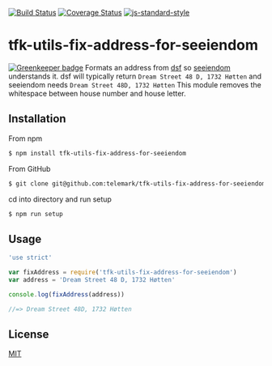 [![Build Status](https://travis-ci.org/telemark/tfk-utils-fix-address-for-seeiendom.svg?branch=master)](https://travis-ci.org/telemark/tfk-utils-fix-address-for-seeiendom)
[![Coverage Status](https://coveralls.io/repos/telemark/tfk-utils-fix-address-for-seeiendom/badge.svg?branch=master&service=github)](https://coveralls.io/github/telemark/tfk-utils-fix-address-for-seeiendom?branch=master)
[![js-standard-style](https://img.shields.io/badge/code%20style-standard-brightgreen.svg?style=flat)](https://github.com/feross/standard)
# tfk-utils-fix-address-for-seeiendom

[![Greenkeeper badge](https://badges.greenkeeper.io/telemark/tfk-utils-fix-address-for-seeiendom.svg)](https://greenkeeper.io/)
Formats an address from [dsf](https://github.com/telemark/dsf) so [seeiendom](https://github.com/zrrrzzt/seeiendom) understands it.
dsf will typically return ```Dream Street 48 D, 1732 Høtten``` and seeiendom needs ```Dream Street 48D, 1732 Høtten```
This module removes the whitespace between house number and house letter.

## Installation
From npm
```sh
$ npm install tfk-utils-fix-address-for-seeiendom
```
From GitHub
```sh
$ git clone git@github.com:telemark/tfk-utils-fix-address-for-seeiendom.git
```

cd into directory and run setup
```sh
$ npm run setup
```

## Usage

```javascript
'use strict'

var fixAddress = require('tfk-utils-fix-address-for-seeiendom')
var address = 'Dream Street 48 D, 1732 Høtten'

console.log(fixAddress(address))

//=> Dream Street 48D, 1732 Høtten
```

## License
[MIT](LICENSE)